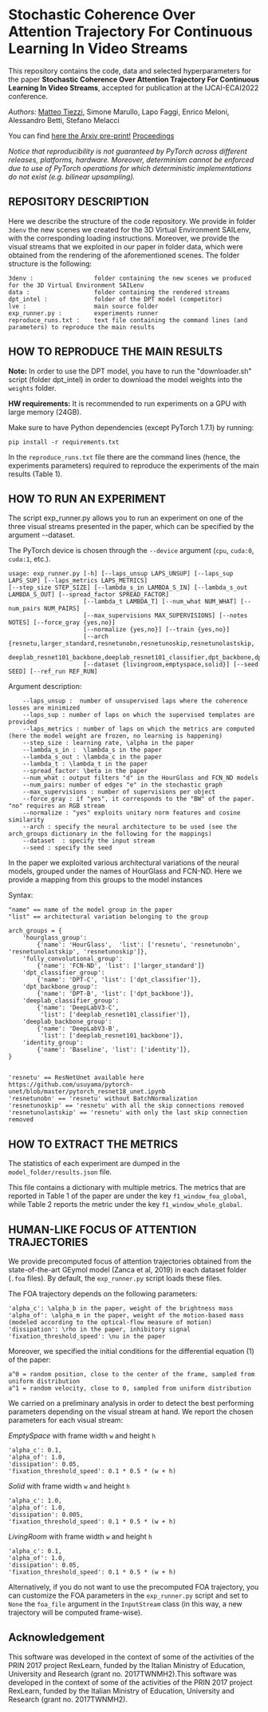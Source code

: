 # Stochastic Coherence Over Attention Trajectory For Continuous Learning In Video Streams

This repository contains the code, data and selected hyperparameters for the paper **Stochastic Coherence Over Attention Trajectory For Continuous Learning In Video Streams**,
accepted for publication at the IJCAI-ECAI2022 conference. 

*Authors:*  [Matteo Tiezzi](https://mtiezzi.github.io/), Simone Marullo, Lapo Faggi,  Enrico Meloni, Alessandro Betti, Stefano Melacci

You can find [ here the Arxiv pre-print!](https://arxiv.org/abs/2204.12193)
[Proceedings](https://www.ijcai.org/proceedings/2022/0483.pdf)


_Notice that reproducibility is not guaranteed by PyTorch across different releases, platforms, hardware. Moreover,
determinism cannot be enforced due to use of PyTorch operations for which deterministic implementations do not exist
(e.g. bilinear upsampling)._

REPOSITORY DESCRIPTION
----------------------

Here we describe the structure of the code repository. We provide in folder `3denv` the new scenes we created for the 3D
Virtual Environment SAILenv, with the corresponding loading instructions. Moreover, we provide the visual streams that
we exploited in our paper in folder data, which were obtained from the rendering of the aforementioned scenes.
The folder structure is the following:

    3denv :                 folder containing the new scenes we produced for the 3D Virtual Environment SAILenv 
    data :                  folder containing the rendered streams
    dpt_intel :             folder of the DPT model (competitor)
    lve :                   main source folder
    exp_runner.py :         experiments runner
    reproduce_runs.txt :    text file containing the command lines (and parameters) to reproduce the main results


HOW TO REPRODUCE THE MAIN RESULTS
---------------------------------

**Note:** In order to use the DPT model, you have to run the "downloader.sh" script  (folder dpt_intel)
in order to download the model weights into the `weights` folder.

**HW requirements:** It is recommended to run experiments on a GPU with large memory (24GB).

Make sure to have Python dependencies (except PyTorch 1.7.1) by running:

```
pip install -r requirements.txt
```

In the `reproduce_runs.txt` file there are the command lines (hence, the experiments parameters) required to reproduce
the experiments of the main results (Table 1).

HOW TO RUN AN EXPERIMENT
------------------------
The script exp_runner.py allows you to run an experiment on one of the three visual streams presented in the paper,
which can be specified by the argument --dataset.

The PyTorch device is chosen through the `--device` argument (`cpu`, `cuda:0`,
`cuda:1`, etc.).

    usage: exp_runner.py [-h] [--laps_unsup LAPS_UNSUP] [--laps_sup LAPS_SUP] [--laps_metrics LAPS_METRICS]
    [--step_size STEP_SIZE] [--lambda_s_in LAMBDA_S_IN] [--lambda_s_out LAMBDA_S_OUT] [--spread_factor SPREAD_FACTOR]
                         [--lambda_t LAMBDA_T] [--num_what NUM_WHAT] [--num_pairs NUM_PAIRS]
                         [--max_supervisions MAX_SUPERVISIONS] [--notes NOTES] [--force_gray {yes,no}]
                         [--normalize {yes,no}] [--train {yes,no}]
                         [--arch {resnetu,larger_standard,resnetunobn,resnetunoskip,resnetunolastskip,
                         deeplab_resnet101_backbone,deeplab_resnet101_classifier,dpt_backbone,dpt_classifier,identity}]
                         [--dataset {livingroom,emptyspace,solid}] [--seed SEED] [--ref_run REF_RUN]

Argument description:

        --laps_unsup :  number of unsupervised laps where the coherence losses are minimized
        --laps_sup : number of laps on which the supervised templates are provided
        --laps_metrics : number of laps on which the metrics are computed (here the model weight are frozen, no learning is happening)
        --step_size : learning rate, \alpha in the paper
        --lambda_s_in :  \lambda_s in the paper
        --lambda_s_out : \lambda_c in the paper
        --lambda_t : \lambda_t in the paper
        --spread_factor: \beta in the paper
        --num_what : output filters "d" in the HourGlass and FCN_ND models
        --num_pairs: number of edges "e" in the stochastic graph
        --max_supervisions : number of supervisions per object
        --force_gray : if "yes", it corresponds to the "BW" of the paper. "no" requires an RGB stream
        --normalize : "yes" exploits unitary norm features and cosine similarity
        --arch : specify the neural architecture to be used (see the arch_groups dictionary in the following for the mappings)
        --dataset  : specify the input stream
        --seed : specify the seed

In the paper we exploited various architectural variations of the neural models, grouped under the names of HourGlass
and FCN-ND. Here we provide a mapping from this groups to the model instances

Syntax:

    "name" == name of the model group in the paper
    "list" == architectural variation belonging to the group

    arch_groups = {
        'hourglass_group':
            {'name': 'HourGlass',  'list': ['resnetu', 'resnetunobn', 'resnetunolastskip', 'resnetunoskip']},
        'fully_convolutional_group':
            {'name': 'FCN-ND', 'list': ['larger_standard']}
        'dpt_classifier_group':
            {'name': 'DPT-C', 'list': ['dpt_classifier']},
        'dpt_backbone_group':
            {'name': 'DPT-B', 'list': ['dpt_backbone']},
        'deeplab_classifier_group':
            {'name': 'DeepLabV3-C',
             'list': ['deeplab_resnet101_classifier']},
        'deeplab_backbone_group':
            {'name': 'DeepLabV3-B',
             'list': ['deeplab_resnet101_backbone']},
        'identity_group':
            {'name': 'Baseline', 'list': ['identity']},
    }


    'resnetu' == ResNetUnet available here  https://github.com/usuyama/pytorch-unet/blob/master/pytorch_resnet18_unet.ipynb
    'resnetunobn' == 'resnetu' without BatchNormalization
    'resnetunoskip' == 'resnetu' with all the skip connections removed
    'resnetunolastskip' == 'resnetu' with only the last skip connection removed

HOW TO EXTRACT THE METRICS
-------------------

The statistics of each experiment are dumped in the `model_folder/results.json` file.

This file contains a dictionary with multiple metrics. The metrics that are reported in Table 1 of the paper are under
the key `f1_window_foa_global`, while Table 2 reports the metric under the key `f1_window_whole_global`.


HUMAN-LIKE FOCUS OF ATTENTION TRAJECTORIES
------------------------------------------

We provide precomputed focus of attention trajectories obtained from the state-of-the-art GEymol model (Zanca et al,
2019)
in each dataset folder (`.foa` files). By default, the `exp_runner.py` script loads these files.

The FOA trajectory depends on the following parameters:

    'alpha_c': \alpha_b in the paper, weight of the brightness mass
    'alpha_of': \alpha_m in the paper, weight of the motion-based mass (modeled according to the optical-flow measure of motion)
    'dissipation': \rho in the paper, inhibitory signal 
    'fixation_threshold_speed': \nu in the paper

Moreover, we specified the initial conditions for the differential equation (1) of the paper:

    a^0 = random position, close to the center of the frame, sampled from uniform distribution
    a^1 = random velocity, close to 0, sampled from uniform distribution

We carried on a preliminary analysis in order to detect the best performing parameters depending on the visual stream at
hand. We report the chosen parameters for each visual stream:

*EmptySpace* with frame width `w` and height `h`

    'alpha_c': 0.1, 
    'alpha_of': 1.0,
    'dissipation': 0.05,
    'fixation_threshold_speed': 0.1 * 0.5 * (w + h)    

*Solid* with frame width `w` and height `h`

    'alpha_c': 1.0, 
    'alpha_of': 1.0,
    'dissipation': 0.005,
    'fixation_threshold_speed': 0.1 * 0.5 * (w + h)

*LivingRoom* with frame width `w` and height `h`

    'alpha_c': 0.1, 
    'alpha_of': 1.0,
    'dissipation': 0.05,
    'fixation_threshold_speed': 0.1 * 0.5 * (w + h)    

Alternatively, if you do not want to use the precomputed FOA trajectory,  you can customize the FOA parameters  in the `exp_runner.py` script and  set to `None`
the `foa_file` argument in the `InputStream` class (in this way, a new trajectory will be computed frame-wise).




Acknowledgement
---------------

This software was developed in the context of some of the activities of the PRIN 2017 project RexLearn, funded by the Italian Ministry of Education, University and Research (grant no. 2017TWNMH2).This software was developed in the context of some of the activities of the PRIN 2017 project RexLearn, funded by the Italian Ministry of Education, University and Research (grant no. 2017TWNMH2).

